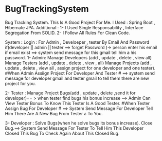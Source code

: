 # BugTrackingSystem

Bug Tracking System.
This Is A Good Project For Me.
I Used : Spring Boot  , Hibernate JPA.
Additional :
  1- I Used Single Responsability , Interface Segregation From SOLID.
  2- I Follow All Rules For Clean Code.
  
  
 System : 
 Login : 
    For Admin , Develoeper  , tester 
    By Email And Password 
    if(developer || admin || tester ==> forget Password )-> person enter his email if email exist ==> system send message for this gmail tell him a his password.
 1- Admin: 
    Manage Developers (add , update , delete , view all)
    Manage Testers (add , update , delete , view , all)
    Manage Projects (add , update , delete , view all  , assign project for one developer and one tester).
 #When Admin Assiign Project For Developer And Tester # ==> system send message for developer gmail and tester gmail to tell them there are new project for you.
 
 2- Tester : 
    Manage Project Bugs(add  , update  , delete  ,send it for developer)== > when tester find bugs his bonus increase ==> Admin Can View Tester Bonus To Know This Tester Is A Good Tester.
     #When Tester Assign Bug For Developer # ==> System Send Message For Developer Tell Him There Are A New Bug From Tester a To You.
     
 3- Developer : 
    Solve Bugs(when he solve bugs its bonus increase).
    Close Bug.==> System Send Message For Tester To Tell Him This Developer Closed This Bug To Check Again About This Closed Bug.
    
